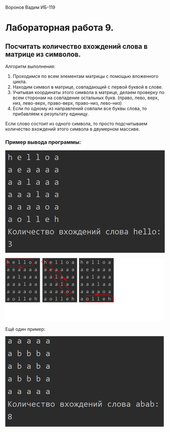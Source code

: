 Воронов Вадим ИБ-119
# Лабораторная работа 9.
## Посчитать количество вхождений слова в матрице из символов.

Алгоритм выполнения:
 1) Проходимся по всем элементам матрицы с помощью вложенного цикла.
 2) Находим символ в матрице, совпадающий с первой буквой в слове.
 3) Учитывая координаты этого символа в матрице, делаем проверку по всем сторонам на совпадение остальных букв. (право, лево, верх, низ, лево-верх, право-верх, право-низ, лево-низ)
 4) Если по одному из направлений совпали все буквы слова, то прибавляем к результату единицу.

Если слово состоит из одного символа, то просто подсчитываем количество вхождений этого символа в двумерном массиве.

### Пример вывода программы:

![example1](img/example1.png)

![example1_1](img/example1_1.png)

Ещё один пример:

![example2](img/example2.png)
